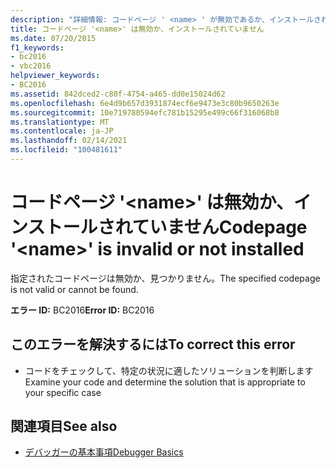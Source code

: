 ```yaml
---
description: "詳細情報: コードページ ' <name> ' が無効であるか、インストールされていません"
title: コードページ '<name>' は無効か、インストールされていません
ms.date: 07/20/2015
f1_keywords:
- bc2016
- vbc2016
helpviewer_keywords:
- BC2016
ms.assetid: 842dced2-c80f-4754-a465-dd0e15024d62
ms.openlocfilehash: 6e4d9b657d3931874ecf6e9473e3c80b9650263e
ms.sourcegitcommit: 10e719780594efc781b15295e499c66f316068b8
ms.translationtype: MT
ms.contentlocale: ja-JP
ms.lasthandoff: 02/14/2021
ms.locfileid: "100481611"
---
```

# <a name="codepage-name-is-invalid-or-not-installed"></a><span data-ttu-id="53465-103">コードページ '\<name>' は無効か、インストールされていません</span><span class="sxs-lookup"><span data-stu-id="53465-103">Codepage '\<name>' is invalid or not installed</span></span>

<span data-ttu-id="53465-104">指定されたコードページは無効か、見つかりません。</span><span class="sxs-lookup"><span data-stu-id="53465-104">The specified codepage is not valid or cannot be found.</span></span>  
  
 <span data-ttu-id="53465-105">**エラー ID:** BC2016</span><span class="sxs-lookup"><span data-stu-id="53465-105">**Error ID:** BC2016</span></span>  
  
## <a name="to-correct-this-error"></a><span data-ttu-id="53465-106">このエラーを解決するには</span><span class="sxs-lookup"><span data-stu-id="53465-106">To correct this error</span></span>  
  
- <span data-ttu-id="53465-107">コードをチェックして、特定の状況に適したソリューションを判断します</span><span class="sxs-lookup"><span data-stu-id="53465-107">Examine your code and determine the solution that is appropriate to your specific case</span></span>  
  
## <a name="see-also"></a><span data-ttu-id="53465-108">関連項目</span><span class="sxs-lookup"><span data-stu-id="53465-108">See also</span></span>

- [<span data-ttu-id="53465-109">デバッガーの基本事項</span><span class="sxs-lookup"><span data-stu-id="53465-109">Debugger Basics</span></span>](/visualstudio/debugger/debugger-feature-tour)

